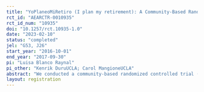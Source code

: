 ```yaml
---
title: "YoPlaneoMiRetiro (I plan my retirement): A Community-Based Randomized Controlled Trial of an Educational Intervention to Promote Retirement Saving Among Hispanics"
rct_id: "AEARCTR-0010935"
rct_id_num: "10935"
doi: "10.1257/rct.10935-1.0"
date: "2023-02-10"
status: "completed"
jel: "G53, J26"
start_year: "2016-10-01"
end_year: "2017-09-30"
pi: "Luisa Blanco Raynal"
pi_other: "Kenrik DuruUCLA; Carol MangioneUCLA"
abstract: "We conducted a community-based randomized controlled trial (RCT) to evaluate the impact of an intervention to promote retirement saving among low- and moderate-income, predominantly Spanish-speaking Hispanics, who do not have access to an employer-sponsored retirement account. Our educational intervention provided participants with key information in Spanish related to financial planning for retirement and made use of “behavioral nudges” to encourage participants to open a government-sponsored retirement saving account, my Retirement Account (myRA). Among 142 participants (70 and 72 in control and treatment groups, respectively), we found a significant Difference in Differences (DD) on the proportion of those who opened a myRA. In the treatment group 14% of participants opened myRA, while none in the control group did. Results from a DD regression showed that after controlling for observable and unobservable characteristics through our design as an RCT, the effect of our intervention was 12%. When we restricted our sample to those participants who had a bank account at some point in the study, we found that the effect of our intervention was higher (17%). We also found that our intervention was effective in increasing self-reported knowledge related to retirement saving and preparedness."
layout: registration
---
```


